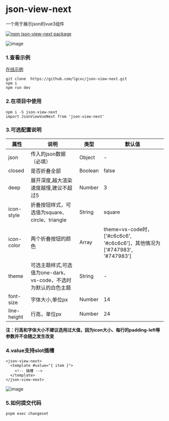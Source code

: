 

# json-view-next
一个用于展示json的vue3组件

[![npm json-view-next package](https://img.shields.io/npm/v/json-view-next)](https://www.npmjs.com/package/json-view-next)

![image](https://lgcxc.github.io/json-view-next/json-view-next.png)


### 1.查看示例
[在线示例](https://lgcxc.github.io/json-view-next/)

```
git clone  https://github.com/lgcxc/json-view-next.git
npm i
npm run dev
```


### 2.在项目中使用

```
npm i -S json-view-next
import JsonViewVueNext from 'json-view-next'
```


### 3.可选配置说明

属性 | 说明 | 类型 | 默认值
---|---|---|---
json|传入的json数据（必填）|Object|-
closed|是否折叠全部|Boolean|false
deep|展开深度,越大渲染速度越慢,建议不超过5|Number|3
icon-style|折叠按钮样式，可选值为square、circle、triangle|String|square
icon-color|两个折叠按钮的颜色|Array|theme=vs-code时，['#c6c6c6', '#c6c6c6']，其他情况为['#747983', '#747983']
theme|可选主题样式,可选值为one-dark、vs-code，不选时为默认的白色主题|String|-
font-size|字体大小,单位px|Number|14
line-height|行高，单位px|Number|24

**注：行高和字体大小不建议选用过大值，因为icon大小、每行的padding-left等参数并不会随之发生改变**

### 4.value支持slot插槽


```vue
<json-view-next>
  <template #value="{ item }">
    <!-- 插槽 -->
  </template>
</json-view-next>
```

![image](https://lgcxc.github.io/json-view-next/slots.value.png)


### 5.如何提交代码

```shell
pnpm exec changeset
```
